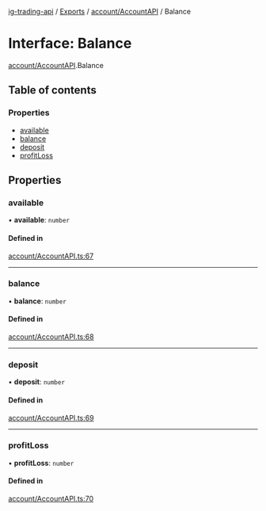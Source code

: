 [ig-trading-api](../README.md) / [Exports](../modules.md) / [account/AccountAPI](../modules/account_AccountAPI.md) / Balance

# Interface: Balance

[account/AccountAPI](../modules/account_AccountAPI.md).Balance

## Table of contents

### Properties

- [available](account_AccountAPI.Balance.md#available)
- [balance](account_AccountAPI.Balance.md#balance)
- [deposit](account_AccountAPI.Balance.md#deposit)
- [profitLoss](account_AccountAPI.Balance.md#profitloss)

## Properties

### available

• **available**: `number`

#### Defined in

[account/AccountAPI.ts:67](https://github.com/bennycode/ig-trading-api/blob/98182c7/src/account/AccountAPI.ts#L67)

---

### balance

• **balance**: `number`

#### Defined in

[account/AccountAPI.ts:68](https://github.com/bennycode/ig-trading-api/blob/98182c7/src/account/AccountAPI.ts#L68)

---

### deposit

• **deposit**: `number`

#### Defined in

[account/AccountAPI.ts:69](https://github.com/bennycode/ig-trading-api/blob/98182c7/src/account/AccountAPI.ts#L69)

---

### profitLoss

• **profitLoss**: `number`

#### Defined in

[account/AccountAPI.ts:70](https://github.com/bennycode/ig-trading-api/blob/98182c7/src/account/AccountAPI.ts#L70)
